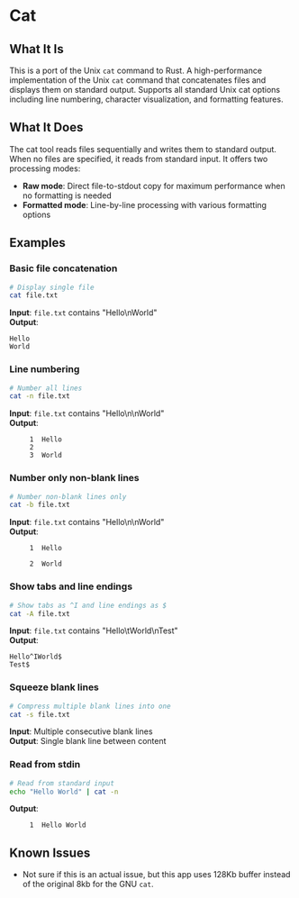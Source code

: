 # Cat
## What It Is
This is a port of the Unix `cat` command to Rust.
A high-performance implementation of the Unix `cat` command that concatenates files and displays them on standard 
output. Supports all standard Unix cat options including line numbering, character visualization, and formatting 
features.

## What It Does
The cat tool reads files sequentially and writes them to standard output. When no files are specified, it reads from 
standard input. It offers two processing modes:

- **Raw mode**: Direct file-to-stdout copy for maximum performance when no formatting is needed
- **Formatted mode**: Line-by-line processing with various formatting options

## Examples
### Basic file concatenation
```bash
# Display single file
cat file.txt
```
**Input**: `file.txt` contains "Hello\nWorld"  
**Output**: 
```
Hello
World
```

### Line numbering
```bash
# Number all lines
cat -n file.txt
```
**Input**: `file.txt` contains "Hello\n\nWorld"  
**Output**: 
```
     1	Hello
     2	
     3	World
```

### Number only non-blank lines
```bash
# Number non-blank lines only
cat -b file.txt
```
**Input**: `file.txt` contains "Hello\n\nWorld"  
**Output**: 
```
     1	Hello
      	
     2	World
```

### Show tabs and line endings
```bash
# Show tabs as ^I and line endings as $
cat -A file.txt
```
**Input**: `file.txt` contains "Hello\tWorld\nTest"  
**Output**: 
```
Hello^IWorld$
Test$
```

### Squeeze blank lines
```bash
# Compress multiple blank lines into one
cat -s file.txt
```
**Input**: Multiple consecutive blank lines  
**Output**: Single blank line between content

### Read from stdin
```bash
# Read from standard input
echo "Hello World" | cat -n
```
**Output**: 
```
     1	Hello World
```

## Known Issues
- Not sure if this is an actual issue, but this app uses 128Kb buffer instead of the original 8kb for the GNU `cat`.